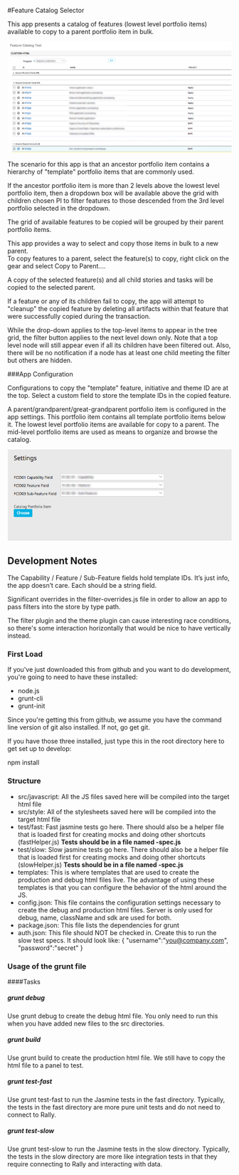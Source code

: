 #Feature Catalog Selector

This app presents a catalog of features (lowest level portfolio items) available to copy to a parent portfolio item in bulk.

![ScreenShot](/images/feature-catalog.png)  
  
The scenario for this app is that an ancestor portfolio item contains a hierarchy of "template" portfolio items that are commonly 
used.  

If the ancestor portfolio item is more than 2 levels above the lowest level portfolio item, then a dropdown box will be available 
above the grid with children chosen PI to filter features to those descended from the 3rd level portfolio selected in the 
dropdown.  

The grid of available features to be copied will be grouped by their parent portfolio items.

This app provides a way to select and copy those items in bulk to a new parent.  
To copy features to a parent, select the feature(s) to copy, right click on the gear and select Copy to Parent....

A copy of the selected feature(s) and all child stories and tasks will be copied to the selected parent.  

If a feature or any of its children fail to copy, the app will attempt to "cleanup" the copied feature by deleting all artifacts 
within that feature that were successfully copied during the transaction.

While the drop-down applies to the top-level items to appear in the tree grid,
the filter button applies to the next level down only.  Note that a top level
node will still appear even if all its children have been filtered out.  Also,
there will be no notification if a node has at least one child meeting the 
filter but others are hidden.

###App Configuration

Configurations to copy the "template" feature, initiative and theme ID are at the top.  Select a custom field to store the template IDs in the copied feature.  

A parent/grandparent/great-grandparent portfolio item is configured in the app settings.  This portfolio item contains all template
portfolio items below it.  The lowest level portfolio items are available for copy to a parent.  The mid-level portfolio items 
are used as means to organize and browse the catalog.  

![ScreenShot](/images/feature-catalog-settings.png)


## Development Notes

The Capability / Feature / Sub-Feature fields  hold template IDs.  It’s just 
info, the app doesn’t care.  Each should be a string field.

Significant overrides in the filter-overrides.js file in order to allow an 
app to pass filters into the store by type path.  

The filter plugin and the theme plugin can cause interesting race conditions, so
there's some interaction horizontally that would be nice to have vertically instead.

### First Load

If you've just downloaded this from github and you want to do development, 
you're going to need to have these installed:

 * node.js
 * grunt-cli
 * grunt-init
 
Since you're getting this from github, we assume you have the command line
version of git also installed.  If not, go get git.

If you have those three installed, just type this in the root directory here
to get set up to develop:

  npm install

### Structure

  * src/javascript:  All the JS files saved here will be compiled into the 
  target html file
  * src/style: All of the stylesheets saved here will be compiled into the 
  target html file
  * test/fast: Fast jasmine tests go here.  There should also be a helper 
  file that is loaded first for creating mocks and doing other shortcuts
  (fastHelper.js) **Tests should be in a file named <something>-spec.js**
  * test/slow: Slow jasmine tests go here.  There should also be a helper
  file that is loaded first for creating mocks and doing other shortcuts 
  (slowHelper.js) **Tests should be in a file named <something>-spec.js**
  * templates: This is where templates that are used to create the production
  and debug html files live.  The advantage of using these templates is that
  you can configure the behavior of the html around the JS.
  * config.json: This file contains the configuration settings necessary to
  create the debug and production html files.  Server is only used for debug,
  name, className and sdk are used for both.
  * package.json: This file lists the dependencies for grunt
  * auth.json: This file should NOT be checked in.  Create this to run the
  slow test specs.  It should look like:
    {
        "username":"you@company.com",
        "password":"secret"
    }
  
### Usage of the grunt file
####Tasks
    
##### grunt debug

Use grunt debug to create the debug html file.  You only need to run this when you have added new files to
the src directories.

##### grunt build

Use grunt build to create the production html file.  We still have to copy the html file to a panel to test.

##### grunt test-fast

Use grunt test-fast to run the Jasmine tests in the fast directory.  Typically, the tests in the fast 
directory are more pure unit tests and do not need to connect to Rally.

##### grunt test-slow

Use grunt test-slow to run the Jasmine tests in the slow directory.  Typically, the tests in the slow
directory are more like integration tests in that they require connecting to Rally and interacting with
data.

